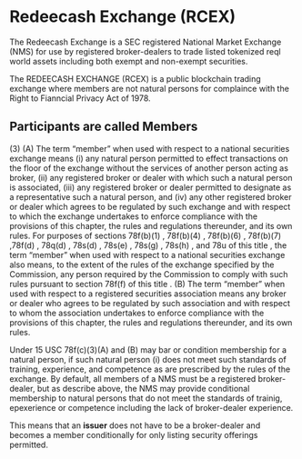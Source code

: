# Redeecash Exchange (RCEX)

The Redeecash Exchange is a SEC registered National Market Exchange (NMS) for use by registered broker-dealers to trade listed tokenized reql world assets including both exempt and non-exempt securities.

The REDEECASH EXCHANGE (RCEX) is a public blockchain trading exchange where members are not natural persons for complaince with the Right to Fianncial Privacy Act  of 1978.

## Participants are called Members

(3) (A) The term “member” when used with respect to a national securities exchange means (i) any natural person permitted to effect transactions on the floor of the exchange without the services of another person acting as broker, (ii) any registered broker or dealer with which such a natural person is associated, (iii) any registered broker or dealer permitted to designate as a representative such a natural person, and (iv) any other registered broker or dealer which agrees to be regulated by such exchange and with respect to which the exchange undertakes to enforce compliance with the provisions of this chapter, the rules and regulations thereunder, and its own rules. For purposes of sections 78f(b)(1) , 78f(b)(4) , 78f(b)(6) , 78f(b)(7) ,78f(d) , 78q(d) , 78s(d) , 78s(e) , 78s(g) , 78s(h) , and 78u of this title , the term “member” when used with respect to a national securities exchange also means, to the extent of the rules of the exchange specified by the Commission, any person required by the Commission to comply with such rules pursuant to section 78f(f) of this title . (B) The term “member” when used with respect to a registered securities association means any broker or dealer who agrees to be regulated by such association and with respect to whom the association undertakes to enforce compliance with the provisions of this chapter, the rules and regulations thereunder, and its own rules.

Under 15 USC 78f(c)(3)(A) and (B) may bar or condition membership for a natural person, if such natural person (i) does not meet such standards of training, experience, and competence as are prescribed by the rules of the exchange. By default, all members of a NMS must be a registered broker-dealer, but as describe above, the NMS may provide conditional membership to natural persons that do not meet the standards of trainig, epexerience or competence including the lack of broker-dealer experience. 

This means that an **issuer** does not have to be a broker-dealer and becomes a member conditionally for only listing security offerings permitted.
